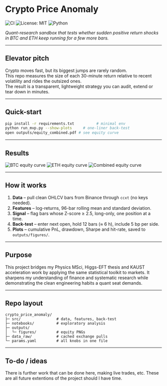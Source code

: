 
# Crypto Price Anomaly

![CI](https://github.com/Wadoudo02/Quant_Project/actions/workflows/ci.yml/badge.svg)
![License: MIT](https://img.shields.io/badge/License-MIT-green.svg)
![Python](https://img.shields.io/badge/python-3.11-blue.svg)

*Quant-research sandbox that tests whether sudden positive return shocks in BTC and ETH keep running for a few more bars.*

---

## Elevator pitch
Crypto moves fast, but its biggest jumps are rarely random.  
This repo measures the size of each 30-minute return relative to recent volatility and rides the outsized ones.  
The result is a transparent, lightweight strategy you can audit, extend or tear down in minutes.

---

## Quick-start
```bash
pip install -r requirements.txt          # minimal env
python run_mvp.py --show-plots     # one-liner back-test
open outputs/equity_combined.pdf # see equity curve
````

---

## Results

![BTC equity curve](outputs/Figures/btc_equity.png)
![ETH equity curve](outputs/Figures/eth_equity.png)
![Combined equity curve](outputs/Figures/combined_equity.png)


---

## How it works

1. **Data** – pull clean OHLCV bars from Binance through `ccxt` (no keys needed).
2. **Features** – log-returns, 96-bar rolling mean and standard deviation.
3. **Signal** – flag bars whose Z-score ≥ 2.5, long-only, one position at a time.
4. **Back-test** – enter next open, hold 12 bars (≈ 6 h), include 5 bp per side.
5. **Plots** – cumulative PnL, drawdown, Sharpe and hit-rate, saved to `outputs/figures/`.

---

## Purpose

This project bridges my Physics MSci, Higgs-EFT thesis and KAUST acceleration work by applying the same statistical toolkit to markets.
It sharpens my understanding of finance and systematic research while demonstrating the clean engineering habits a quant seat demands.

---

## Repo layout

```
crypto_price_anomaly/
├─ src/                # data, features, back-test
├─ notebooks/          # exploratory analysis
├─ outputs/
│  └─ figures/         # equity PNGs
├─ data_raw/           # cached exchange pulls
└─ params.yaml         # all knobs in one file
```

---

## To-do / ideas

There is further work that can be done here, making live trades, etc. These are all future extentions of the project should I have time.
